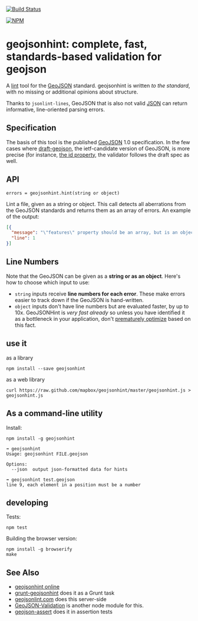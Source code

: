 [![Build Status](https://secure.travis-ci.org/mapbox/geojsonhint.png?branch=master)](http://travis-ci.org/mapbox/geojsonhint)

[![NPM](https://nodei.co/npm/geojsonhint.png?downloads=true&downloadRank=true&stars=true)](https://nodei.co/npm/geojsonhint/)

# geojsonhint: complete, fast, standards-based validation for geojson

A [lint](http://bit.ly/12jjJyW) tool for the [GeoJSON](http://www.geojson.org/)
standard. geojsonhint is written _to the standard_, with no missing or additional
opinions about structure.

Thanks to `jsonlint-lines`, GeoJSON that is also not valid [JSON](http://json.org/)
can return informative, line-oriented parsing errors.

## Specification

The basis of this tool is the published [GeoJSON](http://www.geojson.org/) 1.0 specification.
In the few cases where [draft-geojson](https://github.com/geojson/draft-geojson/blob/master/middle.mkd),
the ietf-candidate version of GeoJSON, is more precise (for instance, [the id property](https://github.com/mapbox/geojsonhint/issues/24), the validator follows the draft spec as well.

## API

`errors = geojsonhint.hint(string or object)`

Lint a file, given as a string or object. This call detects all aberrations from
the GeoJSON standards and returns them as an array of errors. An example of the output:

```json
[{
  "message": "\"features\" property should be an array, but is an object instead",
  "line": 1
}]
```

## Line Numbers

Note that the GeoJSON can be given as a **string or as an object**. Here's how
to choose which input to use:

* `string` inputs receive **line numbers for each error**. These make errors
  easier to track down if the GeoJSON is hand-written.
* `object` inputs don't have line numbers but are evaluated faster, by up to 10x.
  GeoJSONHint is _very fast already_ so unless you have identified it as a
  bottleneck in your application, don't [prematurely optimize](http://c2.com/cgi/wiki?PrematureOptimization) based
  on this fact.

## use it

as a library

    npm install --save geojsonhint

as a web library

    curl https://raw.github.com/mapbox/geojsonhint/master/geojsonhint.js > geojsonhint.js

## As a command-line utility

Install:

    npm install -g geojsonhint

```
➟ geojsonhint
Usage: geojsonhint FILE.geojson

Options:
  --json  output json-formatted data for hints
```

```
➟ geojsonhint test.geojson
line 9, each element in a position must be a number
```

## developing

Tests:

    npm test

Building the browser version:

    npm install -g browserify
    make

## See Also

* [geojsonhint online](https://www.mapbox.com/geojsonhint/)
* [grunt-geojsonhint](https://github.com/jieter/grunt-geojsonhint) does it as a Grunt task
* [geojsonlint.com](http://geojsonlint.com/) does this server-side
* [GeoJSON-Validation](https://github.com/craveprogramminginc/GeoJSON-Validation) is another node module for this.
* [geojson-assert](https://github.com/calvinmetcalf/geojson-assert) does it in assertion tests
